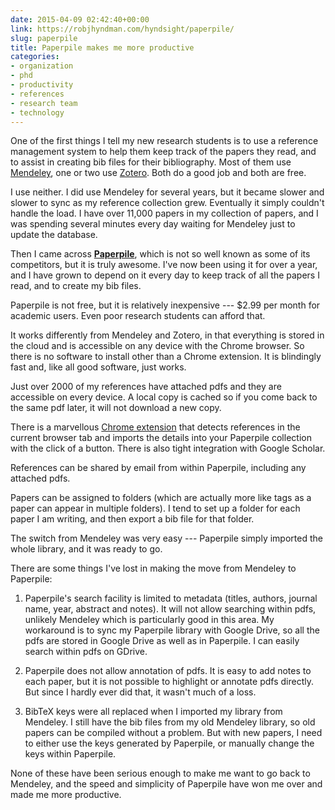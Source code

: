 ```yaml
---
date: 2015-04-09 02:42:40+00:00
link: https://robjhyndman.com/hyndsight/paperpile/
slug: paperpile
title: Paperpile makes me more productive
categories:
- organization
- phd
- productivity
- references
- research team
- technology
---
```


One of the first things I tell my new research students is to use a reference management system to help them keep track of the papers they read, and to assist in creating bib files for their bibliography. Most of them use [Mendeley](https://www.mendeley.com/), one or two use [Zotero](https://www.zotero.org/). Both do a good job and both are free.

I use neither. I did use Mendeley for several years, but it became slower and slower to sync as my reference collection grew. Eventually it simply couldn't handle the load. I have over 11,000 papers in my collection of papers, and I was spending several minutes every day waiting for Mendeley just to update the database.

Then I came across [**Paperpile**](https://paperpile.com/), which is not so well known as some of its competitors, but it is truly awesome. I've now been using it for over a year, and I have grown to depend on it every day to keep track of all the papers I read, and to create my bib files.<!-- more -->

Paperpile is not free, but it is relatively inexpensive --- $2.99 per month for academic users. Even poor research students can afford that.

It works differently from Mendeley and Zotero, in that everything is stored in the cloud and is accessible on any device with the Chrome browser. So there is no software to install other than a Chrome extension. It is blindingly fast and, like all good software, just works.

Just over 2000 of my references have attached pdfs and they are accessible on every device. A local copy is cached so if you come back to the same pdf later, it will not download a new copy.

There is a marvellous [Chrome extension](https://chrome.google.com/webstore/detail/paperpile-extension/bomfdkbfpdhijjbeoicnfhjbdhncfhig) that detects references in the current browser tab and imports the details into your Paperpile collection with the click of a button. There is also tight integration with Google Scholar.

References can be shared by email from within Paperpile, including any attached pdfs.

Papers can be assigned to folders (which are actually more like tags as a paper can appear in multiple folders). I tend to set up a folder for each paper I am writing, and then export a bib file for that folder.

The switch from Mendeley was very easy --- Paperpile simply imported the whole library, and it was ready to go.

There are some things I've lost in making the move from Mendeley to Paperpile:




  1. Paperpile's search facility is limited to metadata (titles, authors, journal name, year, abstract and notes). It will not allow searching within pdfs, unlikely Mendeley which is particularly good in this area. My workaround is to sync my Paperpile library with Google Drive, so all the pdfs are stored in Google Drive as well as in Paperpile. I can easily search within pdfs on GDrive.


  2. Paperpile does not allow annotation of pdfs. It is easy to add notes to each paper, but it is not possible to highlight or annotate pdfs directly. But since I hardly ever did that, it wasn't much of a loss.


  3. BibTeX keys were all replaced when I imported my library from Mendeley. I still have the bib files from my old Mendeley library, so old papers can be compiled without a problem. But with new papers, I need to either use the keys generated by Paperpile, or manually change the keys within Paperpile.


None of these have been serious enough to make me want to go back to Mendeley, and the speed and simplicity of Paperpile have won me over and made me more productive.
